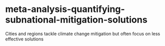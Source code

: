 # meta-analysis-quantifying-subnational-mitigation-solutions
Cities and regions tackle climate change mitigation but often focus on less effective solutions

